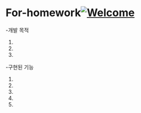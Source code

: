 # For-homework[![Welcome](https://img.shields.io/badge/Welcome-to%20My%20Repository-green)](https://github.com/ggest2/For-homework)

-개발 목적

  1)

  2)

  3)

-구현된 기능

  1)

  2)

  3)

  4)

  5)
